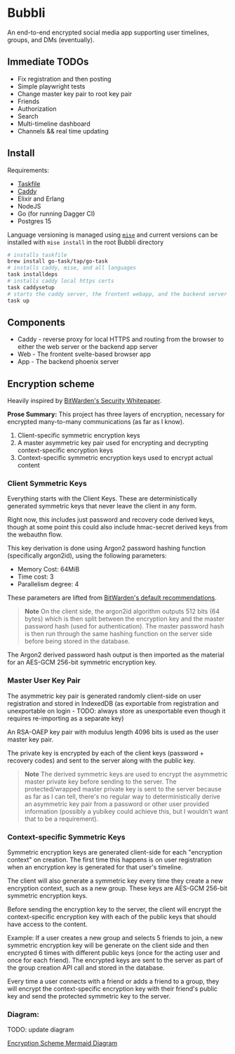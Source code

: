 # Bubbli

An end-to-end encrypted social media app supporting user timelines, groups, and DMs (eventually).

## Immediate TODOs
- Fix registration and then posting
- Simple playwright tests
- Change master key pair to root key pair
- Friends
- Authorization
- Search
- Multi-timeline dashboard
- Channels && real time updating

## Install

Requirements:
* [Taskfile](https://taskfile.dev/)
* [Caddy](https://caddyserver.com/docs/install)
* Elixir and Erlang
* NodeJS
* Go (for running Dagger CI)
* Postgres 15

Language versioning is managed using [`mise`](https://github.com/jdx/mise) and current versions can be installed with `mise install` in the root Bubbli directory

``` sh
# installs taskfile
brew install go-task/tap/go-task
# installs caddy, mise, and all languages
task installdeps
# installs caddy local https certs
task caddysetup
# starts the caddy server, the frontent webapp, and the backend server
task up
```

## Components

* Caddy - reverse proxy for local HTTPS and routing from the browser to either the web server or the backend app server
* Web - The frontent svelte-based browser app
* App - The backend phoenix server


## Encryption scheme
Heavily inspired by [BitWarden's Security Whitepaper](https://bitwarden.com/images/resources/security-white-paper-download.pdf).

**Prose Summary:**
This project has three layers of encryption, necessary for encrypted many-to-many communications (as far as I know).

1. Client-specific symmetric encryption keys
2. A master asymmetric key pair used for encrypting and decrypting context-specific encryption keys
3. Context-specific symmetric encryption keys used to encrypt actual content

### Client Symmetric Keys

Everything starts with the Client Keys. These are deterministically generated symmetric keys that never leave the client in any form.

Right now, this includes just password and recovery code derived keys, though at some point this could also include hmac-secret derived keys from the webauthn flow.

This key derivation is done using Argon2 password hashing function (specifically argon2id), using the following parameters:
* Memory Cost: 64MiB
* Time cost: 3
* Parallelism degree: 4

These parameters are lifted from [BitWarden's default recommendations](https://bitwarden.com/help/kdf-algorithms/#argon2id).

> **Note**
> On the client side, the argon2id algorithm outputs 512 bits (64 bytes) which is then split between the encryption key and the master password hash (used for authentication). The master password hash is then run through the same hashing function on the server side before being stored in the database.

The Argon2 derived password hash output is then imported as the material for an AES-GCM 256-bit symmetric encryption key.

### Master User Key Pair

The asymmetric key pair is generated randomly client-side on user registration and stored in IndexedDB (as exportable from registration and unexportable on login - TODO: always store as unexportable even though it requires re-importing as a separate key)

An RSA-OAEP key pair with modulus length 4096 bits is used as the user master key pair.

The private key is encrypted by each of the client keys (password + recovery codes) and sent to the server along with the public key.

> **Note**
> The derived symmetric keys are used to encrypt the asymmetric master private key before sending to the server. The protected/wrapped master private key is sent to the server because as far as I can tell, there's no regular way to deterministically derive an asymmetric key pair from a password or other user provided information (possibly a yubikey could achieve this, but I wouldn't want that to be a requirement).

### Context-specific Symmetric Keys

Symmetric encryption keys are generated client-side for each "encryption context" on creation. The first time this happens is on user registration when an encryption key is generated for that user's timeline. 

The client will also generate a symmetric key every time they create a new encryption context, such as a new group. These keys are AES-GCM 256-bit symmetric encryption keys.

Before sending the encryption key to the server, the client will encrypt the context-specific encryption key with each of the public keys that should have access to the content.

Example: If a user creates a new group and selects 5 friends to join, a new symmetric encryption key will be generate on the client side and then encrypted 6 times with different public keys (once for the acting user and once for each friend).
The encrypted keys are sent to the server as part of the group creation API call and stored in the database.

Every time a user connects with a friend or adds a friend to a group, they will encrypt the context-specific encryption key with their friend's public key and send the protected symmetric key to the server.

### Diagram:
TODO: update diagram

[Encryption Scheme Mermaid Diagram](encryption-scheme.mmd)
